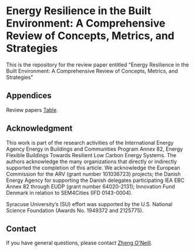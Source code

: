 # Energy Resilience in the Built Environment: A Comprehensive Review of Concepts, Metrics, and Strategies
This is the repository for the review paper entitled "Energy Resilience in the Built Environment: A Comprehensive Review of Concepts, Metrics, and Strategies"
## Appendices
Review papers [Table](https://docs.google.com/spreadsheets/d/1WQwB7S_73tbPcRKINRP0bgsMI_w34e96/edit#gid=179723648).
## Acknowledgment
This work is part of the research activities of the International Energy Agency Energy in Buildings and Communities Program Annex 82, Energy Flexible Buildings Towards Resilient Low Carbon Energy Systems. The authors acknowledge the many organizations that directly or indirectly supported the completion of this article. We acknowledge the European Commission for the ARV (grant number 101036723) projects; the Danish Energy Agency for supporting the Danish delegates participating IEA EBC Annex 82 through EUDP (grant number 64020-2131); Innovation Fund Denmark in relation to SEM4Cities (IFD 0143-0004).

Syracuse University’s (SU) effort was supported by the U.S. National Science Foundation (Awards No. 1949372 and 2125775).

## Contact
If you have general questions, please contact [Zheng O'Neill](zoneill@tamu.edu).
